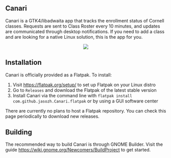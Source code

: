 ## Canari
Canari is a GTK4/libadwaita app that tracks the enrollment status of Cornell classes. Requests are sent to Class Roster every 10 minutes, and updates are communicated through desktop notifications. If you need to add a class and are looking for a native Linux solution, this is the app for you.

<p align="center">
  <img src="https://user-images.githubusercontent.com/48730262/182104743-140e49fc-429f-4adb-8a12-7a9817a248d6.png">
</p>

## Installation
Canari is officially provided as a Flatpak. To install:
1. Visit https://flatpak.org/setup/ to set up Flatpak on your Linux distro
2. Go to `Releases` and download the Flatpak of the latest stable version
3. Install Canari via the command line with `flatpak install com.github.jasozh.Canari.flatpak` or by using a GUI software center

There are currently no plans to host a Flatpak repository. You can check this page periodically to download new releases.

## Building
The recommended way to build Canari is through GNOME Builder. Visit the guide https://wiki.gnome.org/Newcomers/BuildProject to get started.
